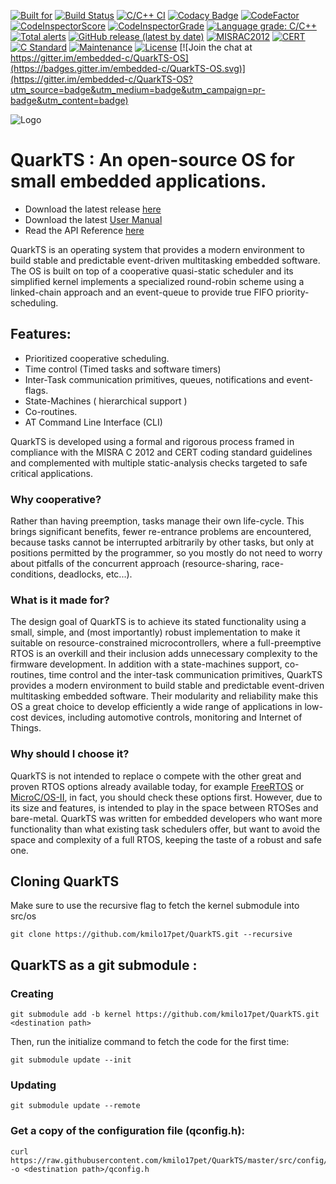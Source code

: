 [![Built for](https://img.shields.io/badge/built%20for-microcontrollers-lightgrey?logo=WhiteSource)](https://github.com/kmilo17pet/QuarkTS)
[![Build Status](https://travis-ci.org/kmilo17pet/QuarkTS.svg?branch=master)](https://travis-ci.org/kmilo17pet/QuarkTS)
[![C/C++ CI](https://github.com/kmilo17pet/QuarkTS/actions/workflows/c-cpp.yml/badge.svg)](https://github.com/kmilo17pet/QuarkTS/actions/workflows/c-cpp.yml)
[![Codacy Badge](https://app.codacy.com/project/badge/Grade/dafb526ca7674630901e873b713c2047)](https://www.codacy.com/gh/kmilo17pet/QuarkTS/dashboard?utm_source=github.com&amp;utm_medium=referral&amp;utm_content=kmilo17pet/QuarkTS&amp;utm_campaign=Badge_Grade)
[![CodeFactor](https://www.codefactor.io/repository/github/kmilo17pet/quarkts/badge)](https://www.codefactor.io/repository/github/kmilo17pet/quarkts)
[![CodeInspectorScore](https://www.code-inspector.com/project/27196/score/svg)](https://frontend.code-inspector.com/project/27196/dashboard)
[![CodeInspectorGrade](https://www.code-inspector.com/project/27196/status/svg)](https://frontend.code-inspector.com/project/27196/dashboard)
[![Language grade: C/C++](https://img.shields.io/lgtm/grade/cpp/g/TECREA/QuarkTS.svg?logo=lgtm&logoWidth=18)](https://lgtm.com/projects/g/TECREA/QuarkTS/context:cpp)
[![Total alerts](https://img.shields.io/lgtm/alerts/g/TECREA/QuarkTS.svg?logo=lgtm&logoWidth=18)](https://lgtm.com/projects/g/TECREA/QuarkTS/alerts/)
[![GitHub release (latest by date)](https://img.shields.io/github/v/release/TECREA/QuarkTS)](https://github.com/TECREA/QuarkTS/releases)
[![MISRAC2012](https://img.shields.io/badge/MISRAC2012-Compliant-blue.svg)](https://en.wikipedia.org/wiki/MISRA_C)
[![CERT](https://img.shields.io/badge/CERT-Compliant-blue.svg?logo=c)](https://wiki.sei.cmu.edu/confluence/display/seccode/SEI+CERT+Coding+Standards)
[![C Standard](https://img.shields.io/badge/STD-C99-green.svg?logo=c)](https://en.wikipedia.org/wiki/C99)
[![Maintenance](https://img.shields.io/badge/Maintained%3F-yes-green.svg?logo=textpattern)](https://github.com/TECREA/QuarkTS/graphs/commit-activity)
[![License](https://img.shields.io/github/license/TECREA/QuarkTS?logo=livejournal)](https://github.com/TECREA/QuarkTS/blob/master/LICENSE) [![Join the chat at https://gitter.im/embedded-c/QuarkTS-OS](https://badges.gitter.im/embedded-c/QuarkTS-OS.svg)](https://gitter.im/embedded-c/QuarkTS-OS?utm_source=badge&utm_medium=badge&utm_campaign=pr-badge&utm_content=badge)

![Logo](https://github.com/kmilo17pet/QuarkTS/blob/master/doc/quarktslogo.png)

# QuarkTS : An open-source OS for small embedded applications.

* Download the latest release [here](https://github.com/TECREA/QuarkTS/releases)
* Download the latest [User Manual](https://github.com/kmilo17pet/quarkts-usermanual/raw/manual/QuarkTS_UserManual.pdf)
* Read the API Reference [here](https://kmilo17pet.github.io/QuarkTS/)

QuarkTS is an operating system that provides a modern environment to build stable and predictable event-driven multitasking embedded software. The OS is built on top of a cooperative quasi-static scheduler and its simplified kernel implements a specialized round-robin scheme using a linked-chain approach and an event-queue to provide true FIFO priority-scheduling.

## Features:
- Prioritized cooperative scheduling.
- Time control (Timed tasks and software timers)
- Inter-Task communication primitives, queues, notifications and event-flags.
- State-Machines ( hierarchical support )
- Co-routines.
- AT Command Line Interface (CLI)

QuarkTS is developed using a formal and rigorous process framed in compliance with the MISRA C 2012 and CERT coding standard guidelines and complemented with multiple static-analysis checks targeted to safe critical applications. 

### Why cooperative?

Rather than having preemption, tasks manage their own life-cycle. This brings significant benefits, fewer re-entrance problems are encountered, because tasks cannot be interrupted arbitrarily by other tasks, but only at positions permitted by the programmer, so you mostly do not need to worry about pitfalls of the concurrent approach (resource-sharing, race-conditions, deadlocks, etc...). 

### What is it made for?

The design goal of QuarkTS is to achieve its stated functionality using a small, simple, and (most importantly) robust implementation to  make it suitable on resource-constrained microcontrollers, where a full-preemptive RTOS is an overkill and their inclusion adds unnecessary complexity to the firmware development. In addition with a state-machines support, co-routines, time control and the inter-task communication primitives, QuarkTS provides a modern environment to build stable and predictable event-driven multitasking embedded software. Their modularity and reliability make this OS a great choice to develop efficiently a wide range of applications in low-cost devices, including automotive controls, monitoring and Internet of Things.

### Why should I choose it?

QuarkTS is not intended to replace o compete with the other great and proven RTOS options already available today, for example [FreeRTOS](https://freertos.org/) or [MicroC/OS-II](https://www.micrium.com/rtos/), in fact, you should check these options first. However, due to its size and features, is intended to play in the space between RTOSes and bare-metal. QuarkTS was written for embedded developers who want more functionality than what existing task schedulers offer, but want to avoid the space and complexity of a full RTOS, keeping the taste of a robust and safe one. 

## Cloning QuarkTS

Make sure to use the recursive flag to fetch the kernel submodule into src/os

```
git clone https://github.com/kmilo17pet/QuarkTS.git --recursive
```


## QuarkTS as a git submodule :

### Creating

```
git submodule add -b kernel https://github.com/kmilo17pet/QuarkTS.git <destination path>
```

Then, run the initialize command to fetch the code for the first time:

```
git submodule update --init
```

### Updating

```
git submodule update --remote
```

### Get a copy of the configuration file (qconfig.h):

```
curl https://raw.githubusercontent.com/kmilo17pet/QuarkTS/master/src/config/qconfig.h -o <destination path>/qconfig.h
```
